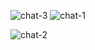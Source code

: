 ![chat-3](/projects/aoc-helping-hand/helpinghand.jpg)
![chat-1](/projects/aoc-helping-hand/helpinghand.jpg)

![chat-2](/projects/aoc-helping-hand/helpinghand.jpg)
